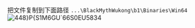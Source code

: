 把文件复制到下面路径
```...\BlackMythWukong\b1\Binaries\Win64```
![448}P{S1M6GU`66S0EU5834](https://github.com/user-attachments/assets/10dc88f2-0822-456b-b399-bc0d7193b182)
